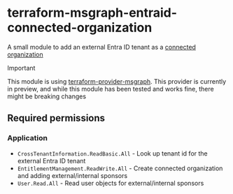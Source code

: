 # terraform-msgraph-entraid-connected-organization

A small module to add an external Entra ID tenant as a [connected organization](https://learn.microsoft.com/en-us/entra/id-governance/entitlement-management-organization)

> [!IMPORTANT]
> This module is using [terraform-provider-msgraph](https://registry.terraform.io/providers/microsoft/msgraph/latest). This provider is currently in preview, and while this module has been tested and works fine, there might be breaking changes

## Required permissions

### Application

* `CrossTenantInformation.ReadBasic.All` - Look up tenant id for the external Entra ID tenant
* `EntitlementManagement.ReadWrite.All` - Create connected organization and adding external/internal sponsors
* `User.Read.All` - Read user objects for external/internal sponsors